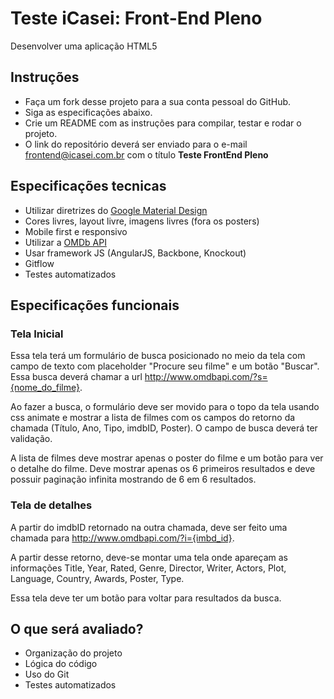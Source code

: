 # Teste iCasei: Front-End Pleno
Desenvolver uma aplicação HTML5

## Instruções
- Faça um fork desse projeto para a sua conta pessoal do GitHub.
- Siga as especificações abaixo.
- Crie um README com as instruções para compilar, testar e rodar o projeto.
- O link do repositório deverá ser enviado para o e-mail frontend@icasei.com.br com o título **Teste FrontEnd Pleno**

## Especificações tecnicas
- Utilizar diretrizes do [Google Material Design](https://www.google.com/design/spec/material-design/introduction.html)
- Cores livres, layout livre, imagens livres (fora os posters)
- Mobile first e responsivo
- Utilizar a [OMDb API](http://www.omdbapi.com)
- Usar framework JS (AngularJS, Backbone, Knockout)
- Gitflow
- Testes automatizados

## Especificações funcionais
### Tela Inicial
Essa tela terá um formulário de busca posicionado no meio da tela com campo de texto com placeholder "Procure seu filme" e um botão "Buscar". Essa busca deverá chamar a url http://www.omdbapi.com/?s={nome_do_filme}.

Ao fazer a busca, o formulário deve ser movido para o topo da tela usando css animate e mostrar a lista de filmes com os campos do retorno da chamada (Título, Ano, Tipo, imdbID, Poster). O campo de busca deverá ter validação.

A lista de filmes deve mostrar apenas o poster do filme e um botão para ver o detalhe do filme. Deve mostrar apenas os 6 primeiros resultados e deve possuir paginação infinita mostrando de 6 em 6 resultados.

### Tela de detalhes
A partir do imdbID retornado na outra chamada, deve ser feito uma chamada para http://www.omdbapi.com/?i={imbd_id}.

A partir desse retorno, deve-se montar uma tela onde apareçam as informações 
Title, Year, Rated, Genre, Director, Writer, Actors, Plot, Language, Country, Awards, Poster, Type.

Essa tela deve ter um botão para voltar para resultados da busca.

## O que será avaliado?
- Organização do projeto
- Lógica do código
- Uso do Git
- Testes automatizados